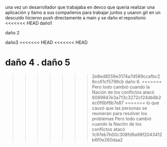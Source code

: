 una vez un desarrollador que trabajaba en devco
que queria realizar una aplicación
y llamo a sus compañeros para trabajar juntos y usaron git
en un descuido hicieron push directamente a main y se daño el repositorio
<<<<<<< HEAD
daño1



daño 2


daño3
<<<<<<< HEAD
<<<<<<< HEAD

daño 4 .
daño 5
=======
>>>>>>> 2e8ed8559e3174a7d589ccafbc28cc61cf5799cb
daño 6.
=======
Pero todo cambió cuando la Nación de los conflictos atacó
>>>>>>> 6099847e3a713c3272cf24db8b2ec0f6bf6b7e87
=======
lo que causó que las personas se reunieran para resolver los problemas
Pero todo cambió cuando la Nación de los conflictos atacó
>>>>>>> 1c97eb7b00c308fd9a98f2043412b6f0e260daa2

